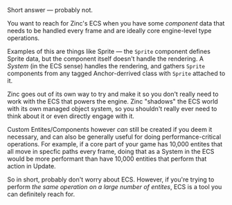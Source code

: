 Short answer — probably not.

You want to reach for Zinc's ECS when you have some _component_ data that needs to be handled every frame and are ideally core engine-level type operations.

Examples of this are things like Sprite — the `Sprite` component defines Sprite data, but the component itself doesn't handle the rendering. A _System_ (in the ECS sense) handles the rendering, and gathers `Sprite` components from any tagged Anchor-derrived class with `Sprite` attached to it.

Zinc goes out of its own way to try and make it so you don't really need to work with the ECS that powers the engine. Zinc "shadows" the ECS world with its own managed object system, so you shouldn't really ever need to think about it or even directly engage with it.

Custom Entites/Components however _can_ still be created if you deem it necessary, and can also be generally useful for doing performance-critical operations. For example, if a core part of your game has 10,000 entites that all move in specfic paths every frame, doing that as a System in the ECS would be more performant than have 10,000 entities that perform that action in Update.

So in short, probably don't worry about ECS. However, if you're trying to perform _the same operation on a large number of entites_, ECS is a tool you can definitely reach for.